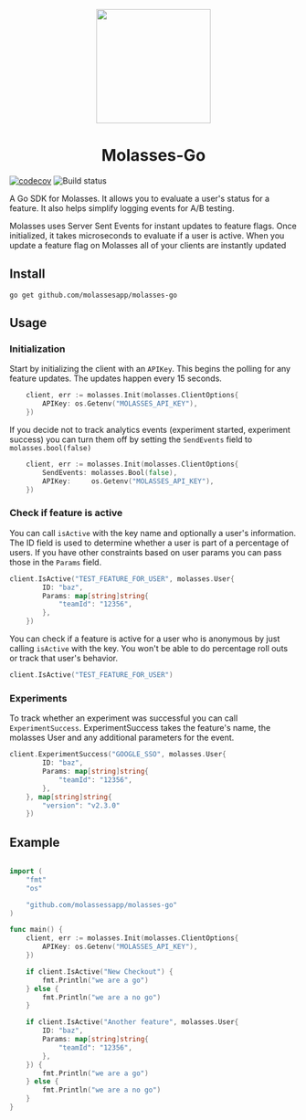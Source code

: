 <p align="center">
<img src="https://raw.githubusercontent.com/molassesapp/molasses-go/main/logo.png" style="margin: 0px auto;" width="200"/></p>

<h1 align="center">Molasses-Go</h1>

[![codecov](https://codecov.io/gh/molassesapp/molasses-go/branch/main/graph/badge.svg)](https://codecov.io/gh/molassesapp/molasses-go)
![Build status](https://github.com/molassesapp/molasses-go/workflows/Go/badge.svg)

A Go SDK for Molasses. It allows you to evaluate a user's status for a feature. It also helps simplify logging events for A/B testing.

Molasses uses Server Sent Events for instant updates to feature flags. Once initialized, it takes microseconds to evaluate if a user is active. When you update a feature flag on Molasses all of your clients are instantly updated

## Install

```
go get github.com/molassesapp/molasses-go
```

## Usage

### Initialization

Start by initializing the client with an `APIKey`. This begins the polling for any feature updates. The updates happen every 15 seconds.

```go
	client, err := molasses.Init(molasses.ClientOptions{
		APIKey: os.Getenv("MOLASSES_API_KEY"),
	})
```

If you decide not to track analytics events (experiment started, experiment success) you can turn them off by setting the `SendEvents` field to `molasses.bool(false)`

```go
	client, err := molasses.Init(molasses.ClientOptions{
		SendEvents: molasses.Bool(false),
		APIKey:     os.Getenv("MOLASSES_API_KEY"),
	})
```

### Check if feature is active

You can call `isActive` with the key name and optionally a user's information. The ID field is used to determine whether a user is part of a percentage of users. If you have other constraints based on user params you can pass those in the `Params` field.

```go
client.IsActive("TEST_FEATURE_FOR_USER", molasses.User{
		ID: "baz",
		Params: map[string]string{
			"teamId": "12356",
		},
	})
```

You can check if a feature is active for a user who is anonymous by just calling `isActive` with the key. You won't be able to do percentage roll outs or track that user's behavior.

```go
client.IsActive("TEST_FEATURE_FOR_USER")
```

### Experiments

To track whether an experiment was successful you can call `ExperimentSuccess`. ExperimentSuccess takes the feature's name, the molasses User and any additional parameters for the event.

```go
client.ExperimentSuccess("GOOGLE_SSO", molasses.User{
		ID: "baz",
		Params: map[string]string{
			"teamId": "12356",
		},
	}, map[string]string{
		"version": "v2.3.0"
	})
```

## Example

```go

import (
	"fmt"
	"os"

	"github.com/molassessapp/molasses-go"
)

func main() {
	client, err := molasses.Init(molasses.ClientOptions{
		APIKey: os.Getenv("MOLASSES_API_KEY"),
	})

	if client.IsActive("New Checkout") {
		fmt.Println("we are a go")
	} else {
		fmt.Println("we are a no go")
	}

	if client.IsActive("Another feature", molasses.User{
		ID: "baz",
		Params: map[string]string{
			"teamId": "12356",
		},
	}) {
		fmt.Println("we are a go")
	} else {
		fmt.Println("we are a no go")
	}
}
```
